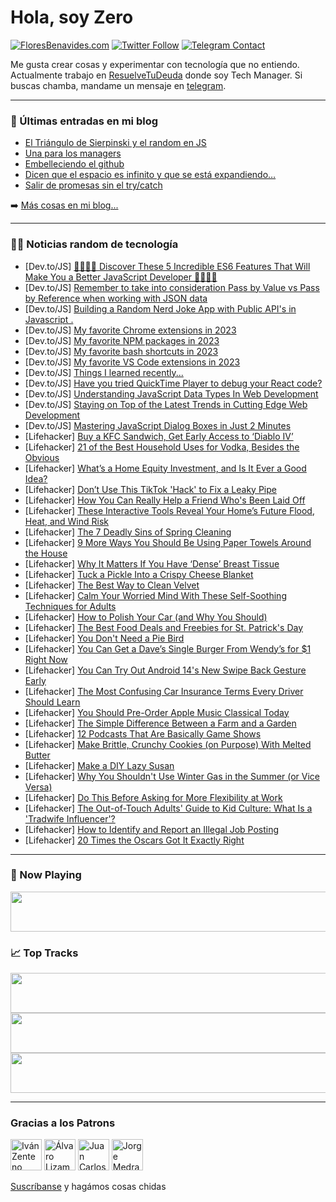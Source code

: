 # Hola, soy Zero

[![FloresBenavides.com](https://img.shields.io/website?down_message=oops&label=MiBlog&style=for-the-badge&up_message=online&url=https%3A%2F%2Ffloresbenavides.com)](https://floresbenavides.com) [![Twitter Follow](https://img.shields.io/twitter/follow/ZeroDragon?color=%231DA1F2&label=Follow&logo=twitter&logoColor=ffffff&style=for-the-badge)](https://twitter.com/zerodragon) [![Telegram Contact](https://img.shields.io/badge/escr%C3%ADbeme-ZeroDragon-%2326A5E4?style=for-the-badge&logo=telegram)](https://t.me/zerodragon)

Me gusta crear cosas y experimentar con tecnología que no entiendo.
Actualmente trabajo en [ResuelveTuDeuda](http://github.com/resuelve) donde soy Tech Manager.
Si buscas chamba, mandame un mensaje en [telegram](https://t.me/zerodragon).

---

### 📕 Últimas entradas en mi blog
<!-- BLOG-POST-LIST:START -->
- [El Triángulo de Sierpinski y el random en JS](https://floresbenavides.com/el-triangulo-de-sierpinski-y-el-random-en-js/)
- [Una para los managers](https://floresbenavides.com/una-para-los-managers/)
- [Embelleciendo el github](https://floresbenavides.com/embelleciendo-el-github/)
- [Dicen que el espacio es infinito y que se está expandiendo…](https://floresbenavides.com/dicen-que-el-espacio-es-infinito-y-que-se-esta-expandiendo/)
- [Salir de promesas sin el try/catch](https://floresbenavides.com/salir-de-promesas-sin-el-try-catch/)
<!-- BLOG-POST-LIST:END -->

➡️ [Más cosas en mi blog...](https://floresbenavides.com)

---

### 👨‍💻 Noticias random de tecnología
<!-- TECH-POSTS:START -->
- [Dev.to/JS] [👨🏽‍💻🚀 Discover These 5 Incredible ES6 Features That Will Make You a Better JavaScript Developer 🚀👨🏽‍💻](https://dev.to/almonteluis/discover-these-5-incredible-es6-features-that-will-make-you-a-better-javascript-developer-37lo)
- [Dev.to/JS] [Remember to take into consideration Pass by Value vs Pass by Reference when working with JSON data](https://dev.to/chris10garcia/remember-to-take-into-consideration-pass-by-value-vs-pass-by-reference-when-working-with-json-data-2iaj)
- [Dev.to/JS] [Building a Random Nerd Joke App with Public API&#39;s in Javascript .](https://dev.to/ebuka1anthony/building-a-random-nerd-joke-app-with-public-apis-in-javascript--11f3)
- [Dev.to/JS] [My favorite Chrome extensions in 2023](https://dev.to/starbist/my-favorite-chrome-extensions-in-2023-383m)
- [Dev.to/JS] [My favorite NPM packages in 2023](https://dev.to/starbist/my-favorite-npm-packages-in-2023-4f05)
- [Dev.to/JS] [My favorite bash shortcuts in 2023](https://dev.to/starbist/my-favorite-bash-shortcuts-in-2023-o94)
- [Dev.to/JS] [My favorite VS Code extensions in 2023](https://dev.to/starbist/my-favorite-vs-code-extensions-in-2023-1dlf)
- [Dev.to/JS] [Things I learned recently...](https://dev.to/edriso/things-i-learned-recently-4f1b)
- [Dev.to/JS] [Have you tried QuickTime Player to debug your React code?](https://dev.to/maxprilutskiy/have-you-tried-quicktime-player-to-debug-your-react-code-23l9)
- [Dev.to/JS] [Understanding JavaScript Data Types In Web Development](https://dev.to/comfortdeola/understanding-javascript-data-types-in-web-development-maa)
- [Dev.to/JS] [Staying on Top of the Latest Trends in Cutting Edge Web Development](https://dev.to/ikramulhasan1/staying-on-top-of-the-latest-trends-in-cutting-edge-web-development-4nic)
- [Dev.to/JS] [Mastering JavaScript Dialog Boxes in Just 2 Minutes](https://dev.to/thisissouray/mastering-javascript-dialog-boxes-in-just-3-minutes-4db2)
- [Lifehacker] [Buy a KFC Sandwich, Get Early Access to ‘Diablo IV’](https://lifehacker.com/buy-a-kfc-sandwich-get-early-access-to-diablo-iv-1850219897)
- [Lifehacker] [21 of the Best Household Uses for Vodka, Besides the Obvious](https://lifehacker.com/18-of-the-best-uses-for-vodka-besides-the-obvious-1849769532)
- [Lifehacker] [What’s a Home Equity Investment, and Is It Ever a Good Idea?](https://lifehacker.com/what-s-a-home-equity-investment-and-is-it-ever-a-good-1850219402)
- [Lifehacker] [Don’t Use This TikTok &#39;Hack&#39; to Fix a Leaky Pipe](https://lifehacker.com/don-t-use-this-tiktok-hack-to-fix-a-leaky-pipe-1850218501)
- [Lifehacker] [How You Can Really Help a Friend Who&#39;s Been Laid Off](https://lifehacker.com/how-you-can-really-help-a-friend-whos-been-laid-off-1850217478)
- [Lifehacker] [These Interactive Tools Reveal Your Home’s Future Flood, Heat, and Wind Risk](https://lifehacker.com/these-interactive-tools-reveal-your-home-s-future-flood-1850214492)
- [Lifehacker] [The 7 Deadly Sins of Spring Cleaning](https://lifehacker.com/the-7-deadly-sins-of-spring-cleaning-1850214755)
- [Lifehacker] [9 More Ways You Should Be Using Paper Towels Around the House](https://lifehacker.com/9-more-ways-you-should-be-using-paper-towels-around-the-1850213806)
- [Lifehacker] [Why It Matters If You Have ‘Dense’ Breast Tissue](https://lifehacker.com/why-it-matters-if-you-have-dense-breast-tissue-1850214162)
- [Lifehacker] [Tuck a Pickle Into a Crispy Cheese Blanket](https://lifehacker.com/tuck-a-pickle-into-a-crispy-cheese-blanket-1850213594)
- [Lifehacker] [The Best Way to Clean Velvet](https://lifehacker.com/the-best-way-to-clean-velvet-1850208394)
- [Lifehacker] [Calm Your Worried Mind With These Self-Soothing Techniques for Adults](https://lifehacker.com/calm-your-worried-mind-with-these-self-soothing-techniq-1850208405)
- [Lifehacker] [How to Polish Your Car &lpar;and Why You Should&rpar;](https://lifehacker.com/how-to-polish-your-car-and-why-you-should-1850208412)
- [Lifehacker] [The Best Food Deals and Freebies for St. Patrick&#39;s Day](https://lifehacker.com/the-best-food-deals-and-freebies-for-st-patricks-day-1850208431)
- [Lifehacker] [You Don&#39;t Need a Pie Bird](https://lifehacker.com/you-dont-need-a-pie-bird-1850213445)
- [Lifehacker] [You Can Get a Dave’s Single Burger From Wendy’s for $1 Right Now](https://lifehacker.com/you-can-get-a-dave-s-single-burger-from-wendy-s-for-1-1850213329)
- [Lifehacker] [You Can Try Out Android 14&#39;s New Swipe Back Gesture Early](https://lifehacker.com/you-can-try-out-android-14s-new-swipe-back-gesture-earl-1850213318)
- [Lifehacker] [The Most Confusing Car Insurance Terms Every Driver Should Learn](https://lifehacker.com/the-most-confusing-car-insurance-terms-every-driver-sho-1850212379)
- [Lifehacker] [You Should Pre-Order Apple Music Classical Today](https://lifehacker.com/you-should-pre-order-apple-music-classical-today-1850212685)
- [Lifehacker] [The Simple Difference Between a Farm and a Garden](https://lifehacker.com/the-simple-difference-between-a-farm-and-a-garden-1850211980)
- [Lifehacker] [12 Podcasts That Are Basically Game Shows](https://lifehacker.com/12-podcasts-that-are-basically-game-shows-1850194507)
- [Lifehacker] [Make Brittle, Crunchy Cookies &lpar;on Purpose&rpar; With Melted Butter](https://lifehacker.com/make-brittle-crunchy-cookies-on-purpose-with-melted-1850212465)
- [Lifehacker] [Make a DIY Lazy Susan](https://lifehacker.com/make-a-diy-lazy-susan-1850212626)
- [Lifehacker] [Why You Shouldn&#39;t Use Winter Gas in the Summer &lpar;or Vice Versa&rpar;](https://lifehacker.com/why-you-shouldnt-use-winter-gas-in-the-summer-or-vice-1850212633)
- [Lifehacker] [Do This Before Asking for More Flexibility at Work](https://lifehacker.com/do-this-before-asking-for-more-flexibility-at-work-1850211566)
- [Lifehacker] [The Out-of-Touch Adults&#39; Guide to Kid Culture: What Is a &#39;Tradwife Influencer&#39;?](https://lifehacker.com/the-out-of-touch-adults-guide-to-kid-culture-what-is-a-1850210814)
- [Lifehacker] [How to Identify and Report an Illegal Job Posting](https://lifehacker.com/how-to-identify-and-report-an-illegal-job-posting-1833295818)
- [Lifehacker] [20 Times the Oscars Got It Exactly Right](https://lifehacker.com/20-times-the-oscars-got-it-exactly-right-1850206612)<!-- TECH-POSTS:END -->

---

### 🎵 Now Playing
<a href="https://spotify-now-playing-dun.vercel.app/now-playing?open"><img src="https://spotify-now-playing-dun.vercel.app/now-playing" width="540" height="64"></a>

### 📈 Top Tracks
<a href="https://spotify-now-playing-dun.vercel.app/top-tracks?i=1&open"><img src="https://spotify-now-playing-dun.vercel.app/top-tracks?i=1" width="540" height="64"></a>
<a href="https://spotify-now-playing-dun.vercel.app/top-tracks?i=2&open"><img src="https://spotify-now-playing-dun.vercel.app/top-tracks?i=2" width="540" height="64"></a>
<a href="https://spotify-now-playing-dun.vercel.app/top-tracks?i=3&open"><img src="https://spotify-now-playing-dun.vercel.app/top-tracks?i=3" width="540" height="64"></a>

---

### Gracias a los Patrons
[<img src="https://avatars.githubusercontent.com/u/243380?v=4" alt="Iván Zenteno" width="50px">](https://github.com/k001) [<img src="https://avatars.githubusercontent.com/u/19955639?v=4" alt="Álvaro Lizama" width="50px">](https://github.com/alvarolizama) [<img src="https://avatars.githubusercontent.com/u/2718753?v=4" alt="Juan Carlos Ruiz" width="50px">](https://github.com/JuanCrg90) [<img src="https://avatars.githubusercontent.com/u/37025?v=4" alt="Jorge Medrano" width="50px">](https://github.com/h1pp1e) 

[Suscríbanse](https://www.patreon.com/zerodragon) y hagámos cosas chidas
